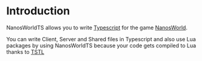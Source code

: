 # Introduction

NanosWorldTS allows you to write [Typescript](https://www.typescriptlang.org/) for the game [NanosWorld](https://nanos.world/).

You can write Client, Server and Shared files in Typescript and also use Lua packages by  using NanosWorldTS because your code gets compiled to Lua thanks to [TSTL](https://typescripttolua.github.io/)